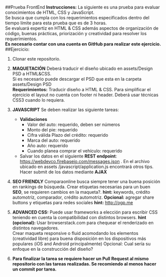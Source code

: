 ##Prueba FrontEnd
**Instrucciones:** La siguiente es una prueba para evaluar conocimientos de HTML, CSS y JavaScript.   
Se busca que cumpla con los requerimientos especificados dentro del tiempo límite para esta prueba que es de 3 horas.  
Se evaluará expertiz en HTML & CSS además aspectos de organización de código, buenas prácticas, priorización y creatividad para resolver los requerimientos.  
**Es necesario contar con una cuenta en GitHub para realizar este ejercicio.**
##Ejercicio:
1. Clonar este repositorio.
1. **MAQUETACIÓN** Deberá traducir el diseño ubicado en assets/Design PSD a HTML&CSS.  
Si es necesario puede descargar el PSD que esta en la carpeta assets/Design PSD   
**Requerimientos:** Traducir diseño a HTML & CSS. Para simplificar el ejercicio el layout no cuenta con footer ni header. Deberá usar técnicas CSS3 cuando lo requiera.  
 
1. **JAVASCRIPT** Se deben realizar las siguiente tareas:
	*  **Validaciones**
		*  Valor del auto: requerido, deben ser números
		*  Monto del pie:   requerido
		*  Cifra válida Plazo del crédito: requerido 
		*  Marca del auto: requerido
		*  Año auto: requerido
		*  Cuando planea comprar el vehículo: requerido
	* Salvar los datos en el siguiente **REST endpoint**: https://webdevco.firebaseio.com/messages.json . En el archivo ubicado en assets /javascript/application.js encontrará otros tips. 
Hacer submit de los datos mediante **AJAX** 
1. **SEO FRIENDLY** Comparaonline busca siempre tener una buena posición en rankings de búsqueda. Crear etiquetas necesarias para un buen **SEO**, se requieren cambios en la maqueta?. **hint:** keywords, crédito automotríz, comparador, crédito automotriz. **Opcional:** agregar share buttons y etiquetas para redes sociales **hint:** http://ogp.me

1. **ADVANCED CSS:** Puede usar frameworks a elección para escribir CSS teniendo en cuenta la compatibilidad con distintos browsers. **hint (opcional):** Usar browserstack.com para chequear el renderizado en distintos navegadores.   
Crear maqueta responsive o fluid acomodando los elementos (creatividad libre) para buena disposición en los dispositivos más populares (iOS and Android principalmente)
Opcional: Cual sería su enfoque en la construcción del diseño?

1. **Para finalizar la tarea se requiere hacer un Pull Request al mismo repositorio con las tareas realizadas. Se recomiendo al menos hacer un commit por tarea.**
